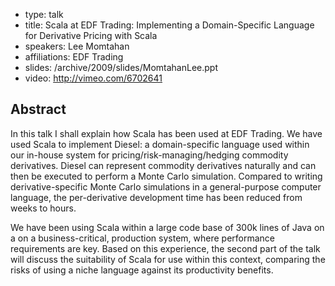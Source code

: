 - type: talk
- title: Scala at EDF Trading: Implementing a Domain-Specific Language for Derivative Pricing with Scala
- speakers: Lee Momtahan
- affiliations: EDF Trading
- slides: /archive/2009/slides/MomtahanLee.ppt
- video: http://vimeo.com/6702641

## Abstract
In this talk I shall explain how Scala has been used at EDF Trading. We have used Scala to implement Diesel: a domain-specific language used within our in-house system for pricing/risk-managing/hedging commodity derivatives. Diesel can represent commodity derivatives naturally and can then be executed to perform a Monte Carlo simulation. Compared to writing derivative-specific Monte Carlo simulations in a general-purpose computer language, the per-derivative development time has been reduced from weeks to hours.

We have been using Scala within a large code base of 300k lines of Java on a on a business-critical, production system, where performance requirements are key. Based on this experience, the second part of the talk will discuss the suitability of Scala for use within this context, comparing the risks of using a niche language against its productivity benefits. 
